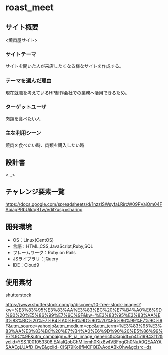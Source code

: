 # roast_meet

## サイト概要
<焼肉屋サイト>

### サイトテーマ
サイトを開いた人が来店したくなる様なサイトを作成する。

### テーマを選んだ理由
現在就職を考えているHP制作会社での業務へ活用できるため。

### ターゲットユーザ
肉類を食べたい人

### 主な利用シーン
焼肉を食べたい時、肉類を購入したい時

## 設計書
<...>

## チャレンジ要素一覧
https://docs.google.com/spreadsheets/d/1nzzISWsyfaLRircW09PVajOm04FAoiagPRbUjldqBTw/edit?usp=sharing

## 開発環境
- OS：Linux(CentOS)
- 言語：HTML,CSS,JavaScript,Ruby,SQL
- フレームワーク：Ruby on Rails
- JSライブラリ：jQuery
- IDE：Cloud9

## 使用素材
shutterstock

https://www.shutterstock.com/ja/discover/10-free-stock-images?kw=%E3%83%95%E3%83%AA%E3%83%BC%20%E7%B4%A0%E6%9D%90%20%E5%86%99%E7%9C%9F&kw=%E3%83%95%E3%83%AA%E3%83%BC%20%E7%B4%A0%E6%9D%90%20%E5%86%99%E7%9C%9F&utm_source=yahoojp&utm_medium=cpc&utm_term=%E3%83%95%E3%83%AA%E3%83%BC%20%E7%B4%A0%E6%9D%90%20%E5%86%99%E7%9C%9F&utm_campaign=JP_ja_image_generic&c3apidt=p41519943112&yclid=YSS.1001053308.EAIaIQobChMIiemh0Kjx8wIVBFpgCh0NuA0QEAAYASAAEgLUAfD_BwE&gclid=CISj79Ko8fMCFQIZvAodABkOhw&gclsrc=ds
